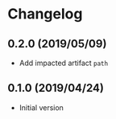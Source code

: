 # Changelog

## 0.2.0 (2019/05/09)

* Add impacted artifact `path`

## 0.1.0 (2019/04/24)

* Initial version
